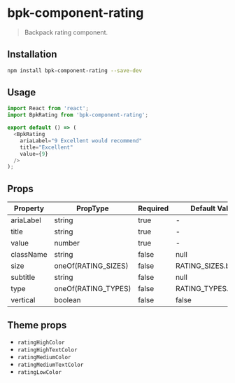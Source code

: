 # bpk-component-rating

> Backpack rating component.

## Installation

```sh
npm install bpk-component-rating --save-dev
```

## Usage

```js
import React from 'react';
import BpkRating from 'bpk-component-rating';

export default () => (
  <BpkRating
    ariaLabel="9 Excellent would recommend"
    title="Excellent"
    value={9}
  />
);
```

## Props

| Property  | PropType              | Required | Default Value     |
| --------- | --------------------- | -------- | ----------------- |
| ariaLabel | string                | true     | -                 |
| title     | string                | true     | -                 |
| value     | number                | true     | -                 |
| className | string                | false    | null              |
| size      | oneOf(RATING_SIZES)   | false    | RATING_SIZES.base |
| subtitle  | string                | false    | null              |
| type      | oneOf(RATING_TYPES)   | false    | RATING_TYPES.default |
| vertical  | boolean               | false    | false             |

## Theme props

* `ratingHighColor`
* `ratingHighTextColor`
* `ratingMediumColor`
* `ratingMediumTextColor`
* `ratingLowColor`
